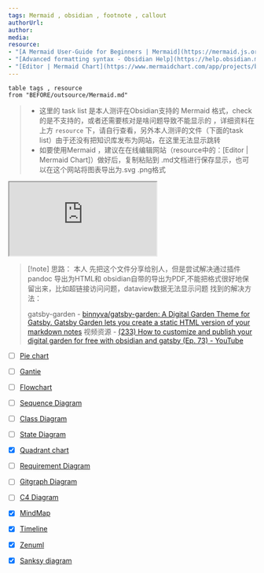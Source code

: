 ```yaml
---
tags: Mermaid , obsidian , footnote , callout
authorUrl: 
author: 
media: 
resource: 
- "[A Mermaid User-Guide for Beginners | Mermaid](https://mermaid.js.org/intro/n00b-gettingStarted.html)"
- "[Advanced formatting syntax - Obsidian Help](https://help.obsidian.md/Editing+and+formatting/Advanced+formatting+syntax)"
- "[Editor | Mermaid Chart](https://www.mermaidchart.com/app/projects/be6d9cf8-8665-4e37-9ce0-0085c2f00e4c/diagrams/062b7bfa-85bc-49e4-b902-5a8ea1d0bed9/version/v0.1/edit)"
---
```


```dataview
table tags , resource
from "BEFORE/outsource/Mermaid.md"
```


>  - 这里的 task list 是本人测评在Obsidian支持的 Mermaid 格式，check 的是不支持的，或者还需要核对是啥问题导致不能显示的 ，详细资料在上方 `resource` 下，请自行查看，另外本人测评的文件（下面的task list）由于还没有把知识库发布为网站，在这里无法显示跳转
> - 如要使用Mermaid ，建议在在线编辑网站（resource中的：[Editor | Mermaid Chart]）做好后，复制粘贴到 .md文档进行保存显示，也可以在这个网站将图表导出为.svg .png格式



<iframe
  id="3"
  title="[Editor | Mermaid Chart]"
  src="https://www.mermaidchart.com/app/projects/be6d9cf8-8665-4e37-9ce0-0085c2f00e4c/diagrams/062b7bfa-85bc-49e4-b902-5a8ea1d0bed9/version/v0.1/edit"
>
</iframe>

>[!note] 思路：
>本人 先把这个文件分享给别人，但是尝试解决通过插件pandoc  导出为HTML和 obsidian自带的导出为PDF,不能把格式很好地保留出来，比如超链接访问问题，dataview数据无法显示问题
> 找到的解决方法：
> 
> 	gatsby-garden
> 		- [binnyva/gatsby-garden: A Digital Garden Theme for Gatsby. Gatsby Garden lets you create a static HTML version of your markdown notes](https://github.com/binnyva/gatsby-garden)
> 	视频资源
> 		- [(233) How to customize and publish your digital garden for free with obsidian and gatsby (Ep. 73) - YouTube](https://www.youtube.com/watch?v=pm0mhkWj5ac)



- [ ] [Pie chart](BEFORE/outsource/Mermaid/Pie%20chart.md)
- [ ] [Gantie](BEFORE/outsource/Mermaid/Gantie.md)
- [ ] [Flowchart](BEFORE/outsource/Mermaid/Flowchart.md)
- [ ] [Sequence Diagram](BEFORE/outsource/Mermaid/Sequence%20Diagram.md)
- [ ] [Class Diagram](BEFORE/outsource/Mermaid/Class%20Diagram.md)
- [ ] [State Diagram](BEFORE/outsource/Mermaid/State%20Diagram.md)
- [x]  [Quadrant chart](BEFORE/outsource/Mermaid/Quadrant%20chart.md)
- [ ] [Requirement Diagram](BEFORE/outsource/Mermaid/Requirement%20Diagram.md)
- [ ] [Gitgraph Diagram](BEFORE/outsource/Mermaid/Gitgraph%20Diagram.md)
- [ ] [C4 Diagram](BEFORE/outsource/Mermaid/C4%20Diagram.md)
- [x] [MindMap](BEFORE/outsource/Mermaid/MindMap.md)
- [x] [Timeline](BEFORE/outsource/Mermaid/Timeline.md)
- [x] [Zenuml](BEFORE/outsource/Mermaid/Zenuml.md)
- [x] [Sanksy diagram](BEFORE/outsource/Mermaid/Sanksy%20diagram.md)


